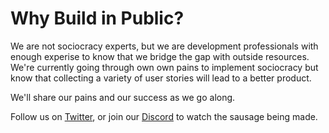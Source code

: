# Why Build in Public?

We are not sociocracy experts, but we are development professionals with enough experise to know that we bridge the gap with outside resources. We're currently going through own own pains to implement sociocracy but know that collecting a variety of user stories will lead to a better product. 

We'll share our pains and our success as we go along.

Follow us on [Twitter](https://twitter.com/OpenSociocracy), or join our [Discord](https://discord.gg/rZBBhKwe) to watch the sausage being made.
